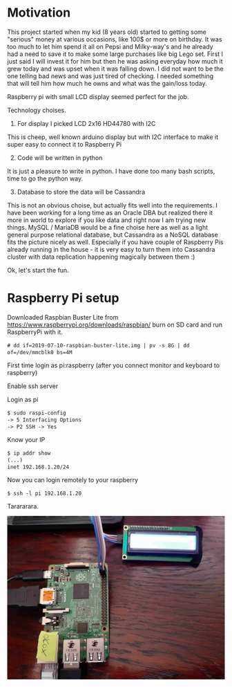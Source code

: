 # Motivation

This project started when my kid (8 years old) started to getting some "serious" money at various occasions, like 100$ or more on birthday. It was too much to let him spend it all on Pepsi and Milky-way's and he already had a need to save it to make some large purchases like big Lego set. First I just said I will invest it for him but then he was asking everyday how much it grew today and was upset when it was falling down. I did not want to be the one telling bad news and was just tired of checking. I needed something that will tell him how much he owns and what was the gain/loss today. 

Raspberry pi with small LCD display seemed perfect for the job.

Technology choises.

1. For display I picked LCD 2x16 HD44780 with I2C

This is cheep, well known arduino display but with I2C interface to make it super easy to connect it to Raspberry Pi

2. Code will be written in python

It is just a pleasure to write in python. I have done too many bash scripts, time to go the python way.

3. Database to store the data will be Cassandra

This is not an obvious choise, but actually fits well into the requirements. I have been working for a long time as an Oracle DBA but realized there it more in world to explore if you like data and right now I am trying new things. MySQL / MariaDB would be a fine choise here as well as a light general purpose relational database, but Cassandra as a NoSQL database fits the picture nicely as well. Especially if you have couple of Raspberry Pis already running in the house - it is very easy to turn them into Cassandra cluster with data replication happening magically between them :)

Ok, let's start the fun.

# Raspberry Pi setup

Downloaded Raspbian Buster Lite from https://www.raspberrypi.org/downloads/raspbian/ burn on SD card and run RaspberryPi with it.

```
# dd if=2019-07-10-raspbian-buster-lite.img | pv -s 8G | dd of=/dev/mmcblk0 bs=4M
```

First time login as pi:raspberry (after you connect monitor and keyboard to raspberry)

Enable ssh server

Login as pi
```
$ sudo raspi-config
-> 5 Interfacing Options
-> P2 SSH -> Yes
```

Know your IP
```
$ ip addr show
(...)
inet 192.168.1.20/24
```
Now you can login remotely to your raspberry
```
$ ssh -l pi 192.168.1.20
```

Tarararara.

![RaspPi](../images/lcd1.jpg?raw=true "Title")
